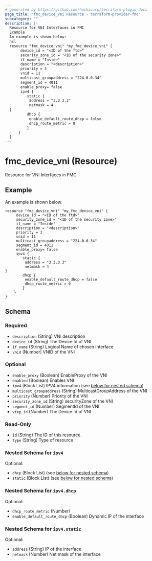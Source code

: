 ```yaml
---
# generated by https://github.com/hashicorp/terraform-plugin-docs
page_title: "fmc_device_vni Resource - terraform-provider-fmc"
subcategory: ""
description: |-
  Resource for VNI Interfaces in FMC
  Example
  An example is shown below:
  hcl
  resource "fmc_device_vni" "my_fmc_device_vni" {
       device_id = "<ID of the ftd>"
       security_zone_id = "<ID of the security zone>"
       if_name = "Inside"
       description = "<description>"
       priority = 3
       vnid = 11
       multicast_groupaddress = "224.0.0.34"
       segment_id = 4011
       enable_proxy= false
       ipv4 {
          static {
           address = "3.3.3.3"
           netmask = 4
  }
          dhcp {
           enable_default_route_dhcp = false 
           dhcp_route_metric = 0
          }
      }
  }
---
```


# fmc_device_vni (Resource)

Resource for VNI Interfaces in FMC

## Example
An example is shown below: 
```hcl
resource "fmc_device_vni" "my_fmc_device_vni" {
	 device_id = "<ID of the ftd>"
	 security_zone_id = "<ID of the security zone>"
	 if_name = "Inside"
	 description = "<description>"
	 priority = 3
	 vnid = 11
	 multicast_groupaddress = "224.0.0.34"
	 segment_id = 4011
	 enable_proxy= false
	 ipv4 {
	 	static {
		 address = "3.3.3.3"
	     netmask = 4
}
		dhcp {
	     enable_default_route_dhcp = false 
		 dhcp_route_metric = 0
  		}
    }
}
```



<!-- schema generated by tfplugindocs -->
## Schema

### Required

- `description` (String) VNI description
- `device_id` (String) The Device Id of VNI
- `if_name` (String) Logical Name of chosen interface
- `vnid` (Number) VNID of the VNI

### Optional

- `enable_proxy` (Boolean) EnableProxy of the VNI
- `enabled` (Boolean) Enables VNI
- `ipv4` (Block List) IPV4 information (see [below for nested schema](#nestedblock--ipv4))
- `multicast_groupaddress` (String) MulticastGroupAddress of the VNI
- `priority` (Number) Priority of the VNI
- `security_zone_id` (String) securityZone of the VNI
- `segment_id` (Number) SegmentId of the VNI
- `vtep_id` (Number) The Device Id of VNI

### Read-Only

- `id` (String) The ID of this resource.
- `type` (String) Type of resource

<a id="nestedblock--ipv4"></a>
### Nested Schema for `ipv4`

Optional:

- `dhcp` (Block List) (see [below for nested schema](#nestedblock--ipv4--dhcp))
- `static` (Block List) (see [below for nested schema](#nestedblock--ipv4--static))

<a id="nestedblock--ipv4--dhcp"></a>
### Nested Schema for `ipv4.dhcp`

Optional:

- `dhcp_route_metric` (Number)
- `enable_default_route_dhcp` (Boolean) Dynamic IP of the interface


<a id="nestedblock--ipv4--static"></a>
### Nested Schema for `ipv4.static`

Optional:

- `address` (String) IP of the interface
- `netmask` (Number) Net mask of the interface


